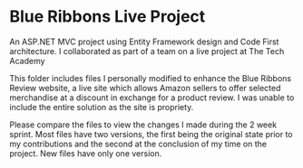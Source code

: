 # Blue Ribbons Live Project
<p>An ASP.NET MVC project using Entity Framework design and Code First architecture. I collaborated as part of a team on a live project at The Tech Academy</p>

<p>This folder includes files I personally modified to enhance the Blue Ribbons Review website, a live site which allows Amazon sellers to offer selected merchandise at a discount in exchange for a product review. I was unable to include the entire solution as the site is propriety.</p>

<p>Please compare the files to view the changes I made during the 2 week sprint. Most files have two versions, the first being the original state prior to my contributions and the second at the conclusion of my time on the project. New files have only one version.</p> 
  


